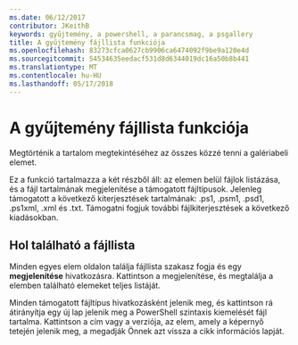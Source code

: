 ```yaml
---
ms.date: 06/12/2017
contributor: JKeithB
keywords: gyűjtemény, a powershell, a parancsmag, a psgallery
title: A gyűjtemény fájllista funkciója
ms.openlocfilehash: 83273cfca0627cb9906ca6474092f9be9a120e4d
ms.sourcegitcommit: 54534635eedacf531d8d6344019dc16a50b8b441
ms.translationtype: MT
ms.contentlocale: hu-HU
ms.lasthandoff: 05/17/2018
---
```

# <a name="filelist-feature-in-the-gallery"></a>A gyűjtemény fájllista funkciója

Megtörténik a tartalom megtekintéséhez az összes közzé tenni a galériabeli elemet.

Ez a funkció tartalmazza a két részből áll: az elemen belül fájlok listázása, és a fájl tartalmának megjelenítése a támogatott fájltípusok. Jelenleg támogatott a következő kiterjesztések tartalmának: .ps1, .psm1, .psd1, .ps1xml, .xml és .txt. Támogatni fogjuk további fájlkiterjesztések a következő kiadásokban.

## <a name="where-to-find-filelist"></a>Hol található a fájllista

Minden egyes elem oldalon találja fájllista szakasz fogja és egy **megjelenítése** hivatkozásra. Kattintson a megjelenítése, és megtalálja a elemben található elemeket teljes listáját.

Minden támogatott fájltípus hivatkozásként jelenik meg, és kattintson rá átirányítja egy új lap jelenik meg a PowerShell szintaxis kiemelését fájl tartalma. Kattintson a cím vagy a verziója, az elem, amely a képernyő tetején jelenik meg, a megadják Önnek azt vissza a cikk információs lapját.